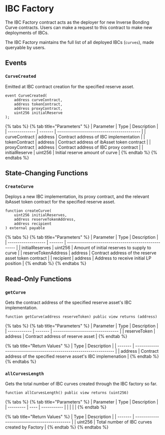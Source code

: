 # IBC Factory

The IBC Factory contract acts as the deployer for new Inverse Bonding Curve contracts. Users can make a request to this contract to make new deployments of IBCs.&#x20;

The IBC Factory maintains the full list of all deployed IBCs (`curves`), made queryable by users.&#x20;



## Events

### `CurveCreated`

Emitted at IBC contract creation for the specified reserve asset.&#x20;

```solidity
event CurveCreated(
    address curveContract, 
    address tokenContract, 
    address proxyContract, 
    uint256 initialReserve
);
```

{% tabs %}
{% tab title="Parameters" %}
| Parameter      | Type    | Description                                |
| -------------- | ------- | ------------------------------------------ |
| curveContract  | address | Contract address of IBC implementation     |
| tokenContract  | address | Contract address of ibAsset token contract |
| proxyContract  | address | Contract address of IBC proxy contract     |
| initialReserve | uint256 | Initial reserve amount of curve            |
{% endtab %}
{% endtabs %}



## State-Changing Functions

### `CreateCurve`

Deploys a new IBC implementation, its proxy contract, and the relevant ibAsset token contract for the specified reserve asset.&#x20;

```solidity
function createCurve(
    uint256 initialReserves, 
    address reserveTokenAddress, 
    address recipient
) external payable
```

{% tabs %}
{% tab title="Parameters" %}
| Parameter           | Type    | Description                                          |
| ------------------- | ------- | ---------------------------------------------------- |
| initialReserves     | uint256 | Amount of initial reserves to supply to curve        |
| reserveTokenAddress | address | Contract address of the reserve asset token contract |
| recipient           | address | Address to receive initial LP position               |
{% endtab %}
{% endtabs %}



## Read-Only Functions

### `getCurve`

Gets the contract address of the specified reserve asset's IBC implementation.&#x20;

```solidity
function getCurve(address reserveToken) public view returns (address)
```

{% tabs %}
{% tab title="Parameters" %}
| Parameter    | Type    | Description                       |
| ------------ | ------- | --------------------------------- |
| reserveToken | address | Contract address of reserve asset |
{% endtab %}

{% tab title="Return Values" %}
| Type    | Description                                                         |
| ------- | ------------------------------------------------------------------- |
| address | Contract address of the specified reserve asset's IBC implemenation |
{% endtab %}
{% endtabs %}



### `allCurvesLength`

Gets the total number of IBC curves created through the IBC factory so far.&#x20;

```solidity
function allCurvesLength() public view returns (uint256)
```

{% tabs %}
{% tab title="Parameters" %}
| Parameter | Type | Description |
| --------- | ---- | ----------- |
|           |      |             |
{% endtab %}

{% tab title="Return Values" %}
| Type    | Description                                   |
| ------- | --------------------------------------------- |
| uint256 | Total number of IBC curves created by Factory |
{% endtab %}
{% endtabs %}
